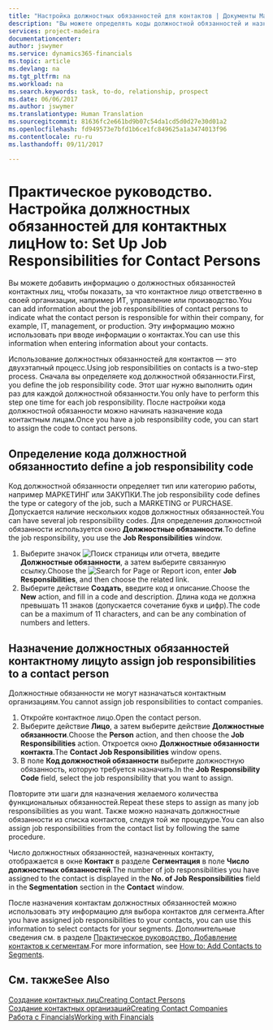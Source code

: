```yaml
---
title: "Настройка должностных обязанностей для контактов | Документы Майкрософт"
description: "Вы можете определять коды должностной обязанностей и назначать их контактам, чтобы задавать задачи, за которые отвечает контакт в своей организации, например за ИТ или производство."
services: project-madeira
documentationcenter: 
author: jswymer
ms.service: dynamics365-financials
ms.topic: article
ms.devlang: na
ms.tgt_pltfrm: na
ms.workload: na
ms.search.keywords: task, to-do, relationship, prospect
ms.date: 06/06/2017
ms.author: jswymer
ms.translationtype: Human Translation
ms.sourcegitcommit: 81636fc2e661bd9b07c54da1cd5d0d27e30d01a2
ms.openlocfilehash: fd949573e7bfd1b6ce1fc849625a1a3474013f96
ms.contentlocale: ru-ru
ms.lasthandoff: 09/11/2017

---
```

# <a name="how-to-set-up-job-responsibilities-for-contact-persons"></a><span data-ttu-id="c81a4-103">Практическое руководство. Настройка должностных обязанностей для контактных лиц</span><span class="sxs-lookup"><span data-stu-id="c81a4-103">How to: Set Up Job Responsibilities for Contact Persons</span></span>
<span data-ttu-id="c81a4-104">Вы можете добавить информацию о должностных обязанностей контактных лиц, чтобы показать, за что контактное лицо ответственно в своей организации, например ИТ, управление или производство.</span><span class="sxs-lookup"><span data-stu-id="c81a4-104">You can add information about the job responsibilities of contact persons to indicate what the contact person is responsible for within their company, for example, IT, management, or production.</span></span> <span data-ttu-id="c81a4-105">Эту информацию можно использовать при вводе информации о контактах.</span><span class="sxs-lookup"><span data-stu-id="c81a4-105">You can use this information when entering information about your contacts.</span></span>

<span data-ttu-id="c81a4-106">Использование должностных обязанностей для контактов — это двухэтапный процесс.</span><span class="sxs-lookup"><span data-stu-id="c81a4-106">Using job responsibilities on contacts is a two-step process.</span></span> <span data-ttu-id="c81a4-107">Сначала вы определяете код должностной обязанности.</span><span class="sxs-lookup"><span data-stu-id="c81a4-107">First, you define the job responsibility code.</span></span> <span data-ttu-id="c81a4-108">Этот шаг нужно выполнить один раз для каждой должностной обязанности.</span><span class="sxs-lookup"><span data-stu-id="c81a4-108">You only have to perform this step one time for each job responsibility.</span></span> <span data-ttu-id="c81a4-109">После настройки кода должностной обязанности можно начинать назначение кода контактным лицам.</span><span class="sxs-lookup"><span data-stu-id="c81a4-109">Once you have a job responsibility code, you can start to assign the code to contact persons.</span></span>

## <a name="to-define-a-job-responsibility-code"></a><span data-ttu-id="c81a4-110">Определение кода должностной обязанности</span><span class="sxs-lookup"><span data-stu-id="c81a4-110">to define a job responsibility code</span></span>
<span data-ttu-id="c81a4-111">Код должностной обязанности определяет тип или категорию работы, например МАРКЕТИНГ или ЗАКУПКИ.</span><span class="sxs-lookup"><span data-stu-id="c81a4-111">The job responsibility code defines the type or category of the job, such a MARKETING or PURCHASE.</span></span> <span data-ttu-id="c81a4-112">Допускается наличие нескольких кодов должностных обязанностей.</span><span class="sxs-lookup"><span data-stu-id="c81a4-112">You can have several job responsibility codes.</span></span> <span data-ttu-id="c81a4-113">Для определения должностной обязанности используется окно **Должностные обязанности**.</span><span class="sxs-lookup"><span data-stu-id="c81a4-113">To define the job responsibility, you use the **Job Responsibilities** window.</span></span>

1. <span data-ttu-id="c81a4-114">Выберите значок ![Поиск страницы или отчета](media/ui-search/search_small.png "Значок поиска страницы или отчета"), введите **Должностные обязанности**, а затем выберите связанную ссылку.</span><span class="sxs-lookup"><span data-stu-id="c81a4-114">Choose the ![Search for Page or Report](media/ui-search/search_small.png "Search for Page or Report icon") icon, enter **Job Responsibilities**, and then choose the related link.</span></span>
2. <span data-ttu-id="c81a4-115">Выберите действие **Создать**, введите код и описание.</span><span class="sxs-lookup"><span data-stu-id="c81a4-115">Choose the **New** action, and fill in a code and description.</span></span> <span data-ttu-id="c81a4-116">Длина кода не должна превышать 11 знаков (допускается сочетание букв и цифр).</span><span class="sxs-lookup"><span data-stu-id="c81a4-116">The code can be a maximum of 11 characters, and can be any combination of numbers and letters.</span></span>

## <a name="to-assign-job-responsibilities-to-a-contact-person"></a><span data-ttu-id="c81a4-117">Назначение должностных обязанностей контактному лицу</span><span class="sxs-lookup"><span data-stu-id="c81a4-117">to assign job responsibilities to a contact person</span></span>
<span data-ttu-id="c81a4-118">Должностные обязанности не могут назначаться контактным организациям.</span><span class="sxs-lookup"><span data-stu-id="c81a4-118">You cannot assign job responsibilities to contact companies.</span></span>

1. <span data-ttu-id="c81a4-119">Откройте контактное лицо.</span><span class="sxs-lookup"><span data-stu-id="c81a4-119">Open the contact person.</span></span>
2. <span data-ttu-id="c81a4-120">Выберите действие **Лицо**, а затем выберите действие **Должностные обязанности**.</span><span class="sxs-lookup"><span data-stu-id="c81a4-120">Choose the **Person** action, and then choose the **Job Responsibilities** action.</span></span> <span data-ttu-id="c81a4-121">Откроется окно **Должностные обязанности контакта**.</span><span class="sxs-lookup"><span data-stu-id="c81a4-121">The **Contact Job Responsibilities** window opens.</span></span>
3. <span data-ttu-id="c81a4-122">В поле **Код должностной обязанности** выберите должностную обязанность, которую требуется назначить.</span><span class="sxs-lookup"><span data-stu-id="c81a4-122">In the **Job Responsibility Code** field, select the job responsibility that you want to assign.</span></span>

<span data-ttu-id="c81a4-123">Повторите эти шаги для назначения желаемого количества функциональных обязанностей.</span><span class="sxs-lookup"><span data-stu-id="c81a4-123">Repeat these steps to assign as many job responsibilities as you want.</span></span> <span data-ttu-id="c81a4-124">Также можно назначать должностные обязанности из списка контактов, следуя той же процедуре.</span><span class="sxs-lookup"><span data-stu-id="c81a4-124">You can also assign job responsibilities from the contact list by following the same procedure.</span></span>

<span data-ttu-id="c81a4-125">Число должностных обязанностей, назначенных контакту, отображается в окне **Контакт** в разделе **Сегментация** в поле **Число должностных обязанностей**.</span><span class="sxs-lookup"><span data-stu-id="c81a4-125">The number of job responsibilities you have assigned to the contact is displayed in the **No. of Job Responsibilities** field in the **Segmentation** section in the **Contact** window.</span></span>

<span data-ttu-id="c81a4-126">После назначения контактам должностных обязанностей можно использовать эту информацию для выбора контактов для сегмента.</span><span class="sxs-lookup"><span data-stu-id="c81a4-126">After you have assigned job responsibilities to your contacts, you can use this information to select contacts for your segments.</span></span> <span data-ttu-id="c81a4-127">Дополнительные сведения см. в разделе [Практическое руководство. Добавление контактов к сегментам](marketing-add-contact-segment.md).</span><span class="sxs-lookup"><span data-stu-id="c81a4-127">For more information, see [How to: Add Contacts to Segments](marketing-add-contact-segment.md).</span></span>

## <a name="see-also"></a><span data-ttu-id="c81a4-128">См. также</span><span class="sxs-lookup"><span data-stu-id="c81a4-128">See Also</span></span>
[<span data-ttu-id="c81a4-129">Создание контактных лиц</span><span class="sxs-lookup"><span data-stu-id="c81a4-129">Creating Contact Persons</span></span>](marketing-create-contact-persons.md)  
[<span data-ttu-id="c81a4-130">Создание контактных организаций</span><span class="sxs-lookup"><span data-stu-id="c81a4-130">Creating Contact Companies</span></span>](marketing-create-contact-companies.md)  
[<span data-ttu-id="c81a4-131">Работа с Financials</span><span class="sxs-lookup"><span data-stu-id="c81a4-131">Working with Financials</span></span>](ui-work-product.md)

